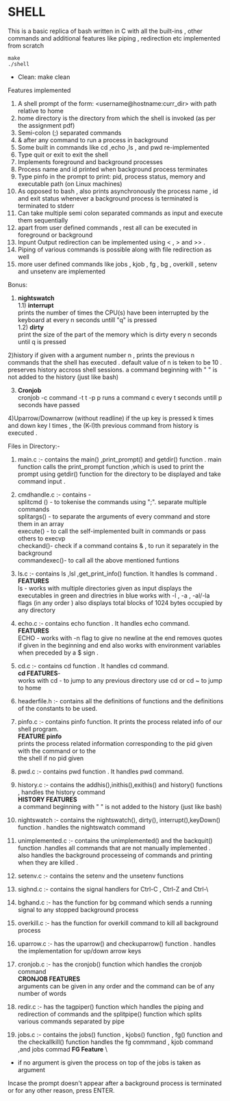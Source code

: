 # SHELL

This is a basic replica of bash written in C with all the built-ins , other commands and additional features like piping , redirection etc implemented from scratch 
```
make 
./shell
 ```
* Clean: make clean 

Features implemented 
1) A shell prompt of the form: <username@hostname:curr_dir> with path relative to home 
2) home directory is the directory from which the shell is invoked (as per the assignment pdf)
2) Semi-colon (;) separated commands 
3) & after any command  to run a process in background
4) Some built in commands like cd ,echo ,ls , and pwd re-implemented 
5) Type quit or exit to  exit the shell 
6) Implements foreground and background processes 
7) Process name and id printed when background process terminates 
8) Type pinfo in the prompt to print: pid, process status, memory and executable path (on Linux machines) 
9) As opposed to bash , also prints asynchronously the process name , id and exit status whenever a background process is terminated is terminated to stderr
10) Can take multiple semi colon separated commands as input and execute them sequentially 
11) apart from user defined commands , rest all can be executed in foreground or background 
12) Inpunt Output redirection can be implemented using < , > and >> .
13) Piping of various commands is possible along with file redirection as well 
14) more user defined commands like jobs , kjob , fg , bg , overkill , setenv and unsetenv are implemented 


Bonus:
 1) **nightswatch** \
 1.1) **interrupt** \
 prints the number of times the CPU(s) have been interrupted by the keyboard at every n seconds untill "q" is pressed  
 1.2) **dirty** \
 print the size of the part of the memory which is dirty every n seconds until q is pressed
 
 2)history 
if given with a argument number n , prints the previous n commands that the shell has executed . default value of n is teken to be 10 . preserves history accross shell sessions.
a command beginning with " " is not added to the history (just like bash)

3) **Cronjob**  
<usage> cronjob -c command -t t -p p 
runs a command c every t seconds untill p seconds have passed 

4)Uparrow/Downarrow (without readline)
if the up key is pressed k times and down key l times , the (K-l)th previous command from history is executed . 



Files in Directory:-

1) main.c :- contains the main()  ,print_prompt() and getdir() function . main function calls the print_prompt function ,which is used to print the prompt using getdir() function for the directory to be displayed and take command input .

2) cmdhandle.c :- contains -\
    splitcmd () - to tokenise the commands using ";". separate multiple commands \
    splitargs() - to separate the arguments of every command and store them in an array \
    execute() - to call the self-implemented built in commands or pass others to execvp \
    checkand()- check if a command contains & , to run it separately in the background \
    commandexec()- to call all the above mentioned funtions 


3) ls.c  :- contains ls ,lsl ,get_print_info() function. It handles ls command .\
**FEATURES** \
ls -
works with multiple directories given as input 
displays the executables in green and directries in blue 
works with -l , -a , -al/-la flags (in any order ) 
also displays total blocks of 1024 bytes occupied by any directory

4) echo.c :- contains echo function . It handles echo command.\
 **FEATURES** \
 ECHO -
works with -n flag to give no newline at the end 
removes quotes if given in the beginning and end
also works with environment variables when preceded by a $ sign .

5) cd.c :- contains cd function . It handles cd command. \
**cd FEATURES**- \
works with cd - to jump to any previous directory 
use cd or cd ~ to jump to home 


6) headerfile.h :- contains all the definitions of functions and the definitions of the constants to be used.

7) pinfo.c :- contains pinfo function. It prints the process related info of our shell program. \
**FEATURE pinfo**  \
prints the process related information corresponding to the pid given with the command or to the  
the shell if no pid given

8) pwd.c   :- contains pwd function . It handles pwd command.

9) history.c :- contains the addhis(),inithis(),exithis() and history() functions , handles the history command  
**HISTORY FEATURES** \
a command beginning with " " is not added to the history (just like bash)

10) nightswatch :- contains the nightswatch(), dirty(), interrupt(),keyDown() function . handles the nightswatch command 

11) unimplemented.c :- contains the unimplemented() and the backquit() function .handles all commands that are not manually implemented . also handles the background processeing of commands and printing when they are killed .

12) setenv.c :- contains the setenv and the unsetenv functions 

13) sighnd.c :- contains the signal handlers for Ctrl-C , Ctrl-Z and Ctrl-\

14) bghand.c :- has the function for bg command which sends a running signal to any stopped background process 

15) overkill.c :- has the function for overkill command to kill all background process 

16) uparrow.c :- has the uparrow() and checkuparrow() function . handles the implementation for up/down arrow keys 

17) cronjob.c :- has the cronjob() function which handles the cronjob command \
**CRONJOB FEATURES**   
arguments can be given in any order and the command can be of any number of words 

18) redir.c :- has the tagpiper() function which handles the piping and redirection of commands and the splitpipe() function which splits various commands separated by pipe 

19) jobs.c :- contains the jobs() function , kjobs() function , fg() function and the checkallkill() function 
handles the fg commmand , kjob command ,and jobs commad 
**FG Feature** \
- if no argument is given the process on top of the jobs is taken as argument 


Incase the prompt doesn't appear after a background process is terminated or for any other reason, press ENTER.
